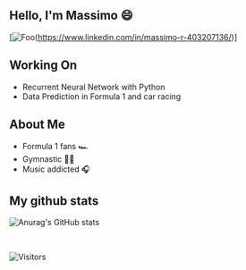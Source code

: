 ## Hello, I'm Massimo 😄

[![Foo](https://img.shields.io/badge/-massimorondelli-blue?logo-Linkedin)(https://www.linkedin.com/in/massimo-r-403207136/)]

## Working On
- Recurrent Neural Network with Python
- Data Prediction in Formula 1 and car racing

## About Me
- Formula 1 fans 🏎️
- Gymnastic 🤸🏻
- Music addicted 🎧

## My github stats

![Anurag's GitHub stats](https://github-readme-stats.vercel.app/api?username=anuraghazra&show_icons=true&theme=radical)

<br>

![Visitors](https://api.visitorbadge.io/api/VisitorHit?user=massimorondelli&repo=github-visitors-badge&countColor=%237B1E7A)
